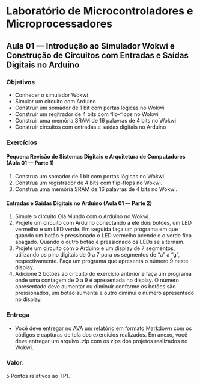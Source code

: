 # Laboratório de Microcontroladores e Microprocessadores
## Aula 01 — Introdução ao Simulador Wokwi e Construção de Circuitos com Entradas e Saídas Digitais no Arduino

### Objetivos

- Conhecer o simulador Wokwi
- Simular um circuito com Arduino
- Construir um somador de 1 bit com portas lógicas no Wokwi
- Construir um regitrador de 4 bits com flip-flops no Wokwi
- Construir uma memória SRAM de 16 palavras de 4 bits no Wokwi
- Construir circuitos com entradas e saídas digitais no Arduino

### Exercícios

#### Pequena Revisão de Sistemas Digitais e Arquitetura de Computadores (Aula 01 — Parte 1)

1. Construa um somador de 1 bit com portas lógicas no Wokwi.
2. Construa um registrador de 4 bits com flip-flops no Wokwi.
3. Construa uma memória SRAM de 16 palavras de 4 bits no Wokwi.

#### Entradas e Saídas Digitais no Arduino (Aula 01 — Parte 2)

1. Simule o circuito Olá Mundo com o Arduino no Wokwi.
2. Projete um circuito com Arduino conectando a ele dois botões, um LED vermelho e um LED verde. Em seguida faça um programa em que quando um botão é pressionado o LED vermelho acende e o verde fica apagado. Quando o outro botão é pressionado os LEDs se alternam.
3. Projete um circuito com o Arduino e um display de 7 segmentos, utilizando os pino digitais de 0 a 7 para os segmentos de “a” a “g”, respectivamente. Faça um programa que apresenta o número 9 neste display.
4. Adicione 2 botões ao circuito do exercício anterior e faça um programa onde uma contagem de 0 a 9 é apresentada no display. O número apresentado deve aumentar ou diminuir conforme os botões são pressionados, um botão aumenta e outro diminui o número apresentado no display.

### Entrega

- Você deve entregar no AVA um relatório em formato Markdown com os códigos e capturas de tela dos exercícios realizados. Em anexo, você deve entregar um arquivo .zip com os zips dos projetos realizados no Wokwi.

### Valor:

5 Pontos relativos ao TP1.
